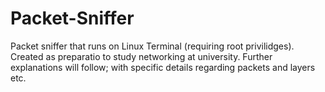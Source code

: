 # Packet-Sniffer
Packet sniffer that runs on Linux Terminal (requiring root privilidges).
Created as preparatio to study networking at university.
Further explanations will follow; with specific details regarding packets and layers etc.
